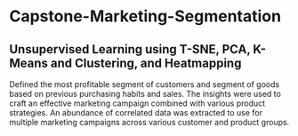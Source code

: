 # Capstone-Marketing-Segmentation
## Unsupervised Learning using T-SNE, PCA, K-Means and Clustering, and Heatmapping

Defined the most profitable segment of customers and segment of goods based on previous purchasing habits and sales. The insights were used to craft an effective marketing campaign combined with various product strategies. An abundance of correlated data was extracted to use for multiple marketing campaigns across various customer and product groups. 
